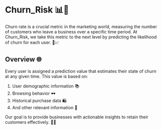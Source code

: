# Churn_Risk 📊🚀

Churn rate is a crucial metric in the marketing world, measuring the number of customers who leave a business over a specific time period. At Churn_Risk, we take this metric to the next level by predicting the likelihood of churn for each user. 🎯📈

## Overview 🌐

Every user is assigned a prediction value that estimates their state of churn at any given time. This value is based on:

1. User demographic information 📚
2. Browsing behavior 🕶️
3. Historical purchase data 🛍️
4. And other relevant information 📝

Our goal is to provide businesses with actionable insights to retain their customers effectively. 💼🔄


